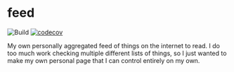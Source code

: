 # feed

![Build](https://github.com/abatilo/feed/workflows/Build/badge.svg)
[![codecov](https://codecov.io/gh/abatilo/feed/branch/main/graph/badge.svg)](https://codecov.io/gh/abatilo/feed)

My own personally aggregated feed of things on the internet to read. I do too
much work checking multiple different lists of things, so I just wanted to make
my own personal page that I can control entirely on my own.
